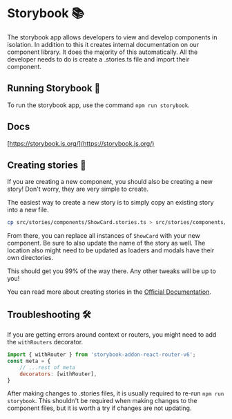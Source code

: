 # Storybook 📚

The storybook app allows developers to view and develop components in isolation. In addition to this it creates internal documentation on our component library. It does the majority of this automatically. All the developer needs to do is create a .stories.ts file and import their component.

## Running Storybook 📖

To run the storybook app, use the command `npm run storybook`.

## Docs

[https://storybook.js.org/](https://storybook.js.org/)

## Creating stories 📝

If you are creating a new component, you should also be creating a new story! Don't worry, they are very simple to create.

The easiest way to create a new story is to simply copy an existing story into a new file.

```sh
cp src/stories/components/ShowCard.stories.ts > src/stories/components/NewComponent.stories.ts
```

From there, you can replace all instances of `ShowCard` with your new component. Be sure to also update the name of the story as well. The location also might need to be updated as loaders and modals have their own directories.

This should get you 99% of the way there. Any other tweaks will be up to you!

You can read more about creating stories in the [Official Documentation](https://storybook.js.org/docs/react/writing-stories/introduction).

## Troubleshooting 🛠️

If you are getting errors around context or routers, you might need to add the `withRouters` decorator.

```js
import { withRouter } from 'storybook-addon-react-router-v6';
const meta = {
    // ...rest of meta
    decorators: [withRouter],
}
```

After making changes to .stories files, it is usually required to re-run `npm run storybook`. This shouldn't be required when making changes to the component files, but it is worth a try if changes are not updating.
